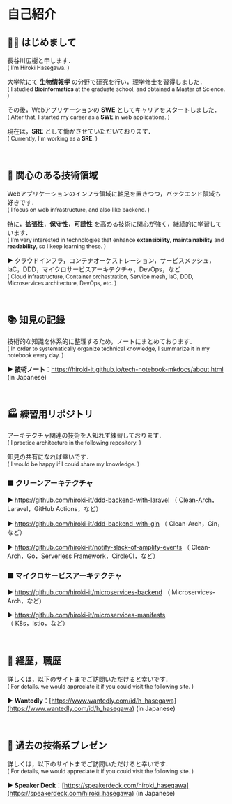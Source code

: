 # 自己紹介

## 👋🏻 はじめまして

長谷川広樹と申します．<br>
<span style="font-size: 90%;">( I'm Hiroki Hasegawa. )</span>

大学院にて **生物情報学** の分野で研究を行い，理学修士を習得しました．<br>
<span style="font-size: 90%;">( I studied **Bioinformatics** at the graduate school, and obtained a Master of Science. )</span>

その後，Webアプリケーションの **SWE** としてキャリアをスタートしました．<br>
<span style="font-size: 90%;">( After that, I started my career as a **SWE** in web applications. )</span>

現在は，**SRE** として働かさせていただいております．<br>
<span style="font-size: 90%;">( Currently, I'm working as a **SRE**. ) </span>

<br>

## 🎯 関心のある技術領域

Webアプリケーションのインフラ領域に軸足を置きつつ，バックエンド領域も好きです．<br>
<span style="font-size: 90%;">( I focus on web infrastructure, and also like backend. )</span>

特に，**拡張性**，**保守性**，**可読性** を高める技術に関心が強く，継続的に学習しています．<br>
<span style="font-size: 90%;">( I'm very interested in technologies that enhance **extensibility**, **maintainability** and **readability**, so I keep learning these. )</span>

▶ クラウドインフラ，コンテナオーケストレーション，サービスメッシュ，IaC，DDD，マイクロサービスアーキテクチャ，DevOps，など<br>
<span style="font-size: 90%;">( Cloud infrastructure, Container orchestration, Service mesh, IaC, DDD, Microservices architecture, DevOps, etc. )</span>

<br>

## 📚 知見の記録

技術的な知識を体系的に整理するため，ノートにまとめております．<br>
<span style="font-size: 90%;">( In order to systematically organize technical knowledge, I summarize it in my notebook every day. )</span>

▶ **技術ノート**：https://hiroki-it.github.io/tech-notebook-mkdocs/about.html  (in Japanese)

<br>

## 🏭 練習用リポジトリ

アーキテクチャ関連の技術を人知れず練習しております．<br>
<span style="font-size: 90%;">( I practice architecture in the following repository. )</span>

知見の共有になれば幸いです．<br>
<span style="font-size: 90%;">( I would be happy if I could share my knowledge. )</span>

### ■ クリーンアーキテクチャ

▶ https://github.com/hiroki-it/ddd-backend-with-laravel （ Clean-Arch，Laravel，GitHub Actions，など）

▶ https://github.com/hiroki-it/ddd-backend-with-gin （ Clean-Arch，Gin，など）

▶ https://github.com/hiroki-it/notify-slack-of-amplify-events （ Clean-Arch，Go，Serverless Framework，CircleCI，など）

### ■ マイクロサービスアーキテクチャ

▶ https://github.com/hiroki-it/microservices-backend （ Microservices-Arch，など）

▶ https://github.com/hiroki-it/microservices-manifests （ K8s，Istio，など）

<br>

## 💼 経歴，職歴

詳しくは，以下のサイトまでご訪問いただけると幸いです．<br>
<span style="font-size: 90%;">( For details, we would appreciate it if you could visit the following site. )</span>

▶ **Wantedly**：[https://www.wantedly.com/id/h_hasegawa](https://www.wantedly.com/id/h_hasegawa) (in Japanese)

<br>

## 📢 過去の技術系プレゼン

詳しくは，以下のサイトまでご訪問いただけると幸いです．<br>
<span style="font-size: 90%;">( For details, we would appreciate it if you could visit the following site. )</span>

▶ **Speaker Deck**：[https://speakerdeck.com/hiroki_hasegawa](https://speakerdeck.com/hiroki_hasegawa) (in Japanese)

<br>
